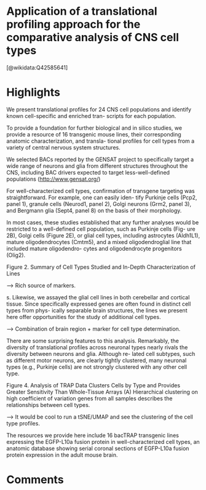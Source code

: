 
Application of a translational profiling approach for the comparative analysis of CNS cell types
================================================================================================
  
  [@wikidata:Q42585641]  

# Highlights

We present translational profiles for 24 CNS cell populations and identify known cell-specific and enriched tran- scripts for each population.

To provide a foundation for further biological and in silico studies, we provide a resource of 16 transgenic mouse lines, their corresponding anatomic characterization, and transla- tional profiles for cell types from a variety of central nervous system structures.

We selected BACs reported by the GENSAT project to specifically target a wide range of neurons and glia from different structures throughout the CNS, including BAC drivers expected to target less-well-defined populations (http://www.gensat.org/)

For well-characterized cell types, confirmation of transgene targeting was straightforward. For example, one can easily iden- tify Purkinje cells (Pcp2, panel 1), granule cells (Neurod1, panel 2), Golgi neurons (Grm2, panel 3), and Bergmann glia (Sept4, panel 8) on the basis of their morphology.

In most cases, these studies established that any further analyses would be restricted to a well-defined cell population, such as Purkinje cells (Fig- ure 2B), Golgi cells (Figure 2E), or glial cell types, including astrocytes (Aldh1L1), mature oligodendrocytes (Cmtm5), and a mixed oligodendroglial line that included mature oligodendro- cytes and oligodendrocyte progenitors (Olig2).

Figure 2. Summary of Cell Types Studied and In-Depth Characterization of Lines

--> Rich source of markers.


s. Likewise, we assayed the glial cell lines in both cerebellar and cortical tissue. Since specifically expressed genes are often found in distinct cell types from phys- ically separable brain structures, the lines we present here offer opportunities for the study of additional cell types.

--> Combination of brain region + marker for cell type determination.

There are some surprising features to this analysis. Remarkably, the diversity of translational profiles across neuronal types nearly rivals the diversity between neurons and glia. Although re- lated cell subtypes, such as different motor neurons, are clearly tightly clustered, many neuronal types (e.g., Purkinje cells) are not strongly clustered with any other cell type.


Figure 4. Analysis of TRAP Data Clusters Cells by Type and Provides Greater Sensitivity Than Whole-Tissue Arrays (A) Hierarchical clustering on high coefficient of variation genes from all samples describes the relationships between cell types.

--> It would be cool to run a tSNE/UMAP and see the clustering of the cell type profiles.

The resources we provide here include 16 bacTRAP transgenic lines expressing the EGFP-L10a fusion protein in well-characterized cell types, an anatomic database showing serial coronal sections of EGFP-L10a fusion protein expression in the adult mouse brain.


# Comments
